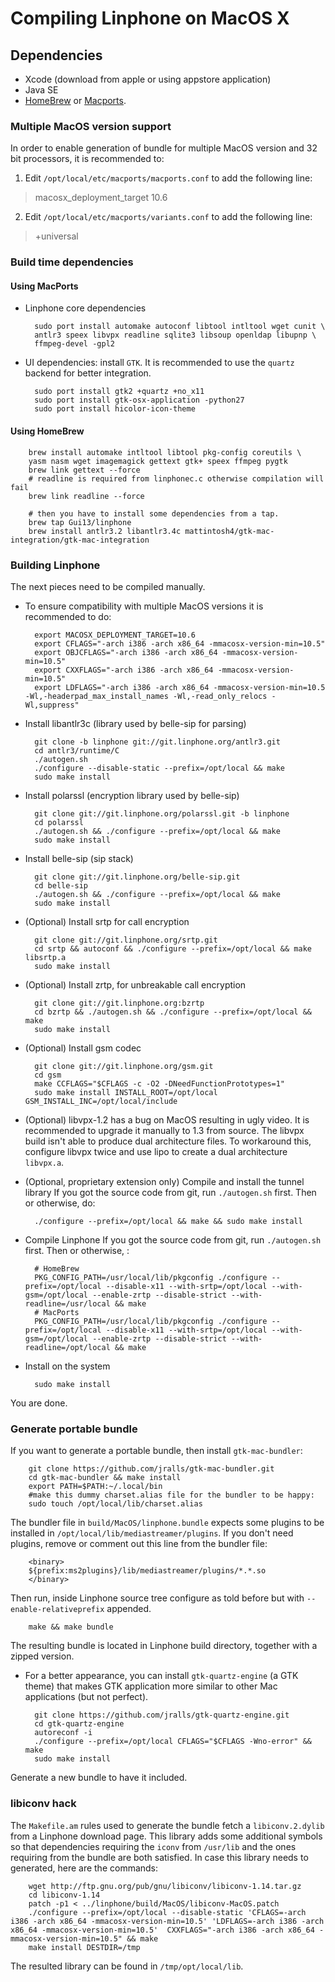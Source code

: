 # Compiling Linphone on MacOS X

## Dependencies

* Xcode (download from apple or using appstore application)
* Java SE
* [HomeBrew](http://brew.sh) or [Macports](http://www.macports.org/).

### Multiple MacOS version support

In order to enable generation of bundle for multiple MacOS version and 32 bit processors, it is recommended to:

1. Edit `/opt/local/etc/macports/macports.conf` to add the following line:

 > macosx_deployment_target 10.6

2. Edit `/opt/local/etc/macports/variants.conf` to add the following line:

 > +universal

### Build time dependencies

#### Using MacPorts

* Linphone core dependencies

        sudo port install automake autoconf libtool intltool wget cunit \
        antlr3 speex libvpx readline sqlite3 libsoup openldap libupnp \
        ffmpeg-devel -gpl2

* UI dependencies: install `GTK`. It is recommended to use the `quartz` backend for better integration.

        sudo port install gtk2 +quartz +no_x11
        sudo port install gtk-osx-application -python27
        sudo port install hicolor-icon-theme

#### Using HomeBrew

        brew install automake intltool libtool pkg-config coreutils \
        yasm nasm wget imagemagick gettext gtk+ speex ffmpeg pygtk
        brew link gettext --force
        # readline is required from linphonec.c otherwise compilation will fail
        brew link readline --force

        # then you have to install some dependencies from a tap.
        brew tap Gui13/linphone
        brew install antlr3.2 libantlr3.4c mattintosh4/gtk-mac-integration/gtk-mac-integration

### Building Linphone

The next pieces need to be compiled manually.

* To ensure compatibility with multiple MacOS versions it is recommended to do:

        export MACOSX_DEPLOYMENT_TARGET=10.6
        export CFLAGS="-arch i386 -arch x86_64 -mmacosx-version-min=10.5"
        export OBJCFLAGS="-arch i386 -arch x86_64 -mmacosx-version-min=10.5"
        export CXXFLAGS="-arch i386 -arch x86_64 -mmacosx-version-min=10.5"
        export LDFLAGS="-arch i386 -arch x86_64 -mmacosx-version-min=10.5 -Wl,-headerpad_max_install_names -Wl,-read_only_relocs -Wl,suppress"

* Install libantlr3c (library used by belle-sip for parsing)

        git clone -b linphone git://git.linphone.org/antlr3.git
        cd antlr3/runtime/C
        ./autogen.sh
        ./configure --disable-static --prefix=/opt/local && make
        sudo make install

* Install polarssl (encryption library used by belle-sip)

        git clone git://git.linphone.org/polarssl.git -b linphone
        cd polarssl
        ./autogen.sh && ./configure --prefix=/opt/local && make
        sudo make install

* Install belle-sip (sip stack)

        git clone git://git.linphone.org/belle-sip.git
        cd belle-sip
        ./autogen.sh && ./configure --prefix=/opt/local && make
        sudo make install

* (Optional) Install srtp for call encryption

        git clone git://git.linphone.org/srtp.git
        cd srtp && autoconf && ./configure --prefix=/opt/local && make libsrtp.a
        sudo make install

* (Optional) Install zrtp, for unbreakable call encryption

        git clone git://git.linphone.org:bzrtp
        cd bzrtp && ./autogen.sh && ./configure --prefix=/opt/local && make
        sudo make install

* (Optional) Install gsm codec

        git clone git://git.linphone.org/gsm.git
        cd gsm
        make CCFLAGS="$CFLAGS -c -O2 -DNeedFunctionPrototypes=1"
        sudo make install INSTALL_ROOT=/opt/local GSM_INSTALL_INC=/opt/local/include

* (Optional) libvpx-1.2 has a bug on MacOS resulting in ugly video. It is recommended to upgrade it manually to 1.3 from source.
The libvpx build isn't able to produce dual architecture files. To workaround this, configure libvpx twice and use lipo to create a dual architecture `libvpx.a`.

* (Optional, proprietary extension only) Compile and install the tunnel library
 If you got the source code from git, run `./autogen.sh` first.
 Then or otherwise, do:

        ./configure --prefix=/opt/local && make && sudo make install

* Compile Linphone
 If you got the source code from git, run `./autogen.sh` first.
 Then or otherwise, :

        # HomeBrew
        PKG_CONFIG_PATH=/usr/local/lib/pkgconfig ./configure --prefix=/opt/local --disable-x11 --with-srtp=/opt/local --with-gsm=/opt/local --enable-zrtp --disable-strict --with-readline=/usr/local && make
        # MacPorts
        PKG_CONFIG_PATH=/usr/local/lib/pkgconfig ./configure --prefix=/opt/local --disable-x11 --with-srtp=/opt/local --with-gsm=/opt/local --enable-zrtp --disable-strict --with-readline=/opt/local && make

* Install on the system

        sudo make install
 You are done.

### Generate portable bundle

If you want to generate a portable bundle, then install `gtk-mac-bundler`:

        git clone https://github.com/jralls/gtk-mac-bundler.git
        cd gtk-mac-bundler && make install
        export PATH=$PATH:~/.local/bin
        #make this dummy charset.alias file for the bundler to be happy:
        sudo touch /opt/local/lib/charset.alias

The bundler file in `build/MacOS/linphone.bundle` expects some plugins to be installed in `/opt/local/lib/mediastreamer/plugins`.
If you don't need plugins, remove or comment out this line from the bundler file:

        <binary>
        ${prefix:ms2plugins}/lib/mediastreamer/plugins/*.*.so
        </binary>

Then run, inside Linphone source tree configure as told before but with `--enable-relativeprefix` appended.

        make && make bundle

The resulting bundle is located in Linphone build directory, together with a zipped version.

* For a better appearance, you can install `gtk-quartz-engine` (a GTK theme) that makes GTK application more similar to other Mac applications (but not perfect).

        git clone https://github.com/jralls/gtk-quartz-engine.git
        cd gtk-quartz-engine
        autoreconf -i
        ./configure --prefix=/opt/local CFLAGS="$CFLAGS -Wno-error" && make
        sudo make install

Generate a new bundle to have it included.

### libiconv hack

The `Makefile.am` rules used to generate the bundle fetch a `libiconv.2.dylib` from a Linphone download page.
This library adds some additional symbols so that dependencies requiring the `iconv` from `/usr/lib` and the ones requiring from the bundle are both satisfied.
In case this library needs to generated, here are the commands:

        wget http://ftp.gnu.org/pub/gnu/libiconv/libiconv-1.14.tar.gz
        cd libiconv-1.14
        patch -p1 < ../linphone/build/MacOS/libiconv-MacOS.patch
        ./configure --prefix=/opt/local --disable-static 'CFLAGS=-arch i386 -arch x86_64 -mmacosx-version-min=10.5' 'LDFLAGS=-arch i386 -arch x86_64 -mmacosx-version-min=10.5'  CXXFLAGS="-arch i386 -arch x86_64 -mmacosx-version-min=10.5" && make
        make install DESTDIR=/tmp

The resulted library can be found in `/tmp/opt/local/lib`.




